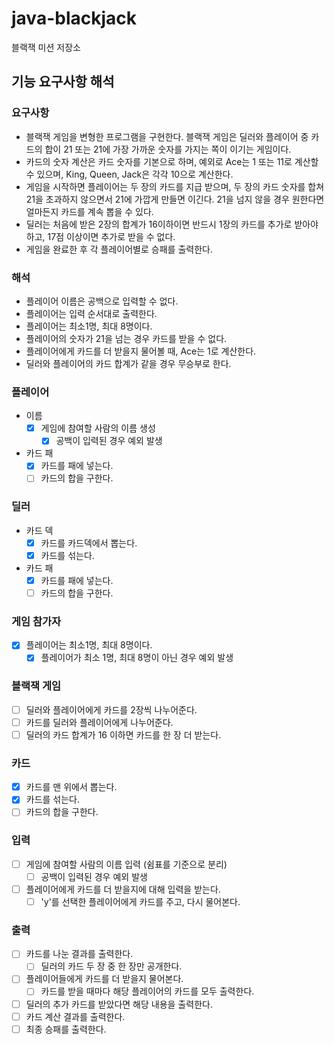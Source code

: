 # java-blackjack

블랙잭 미션 저장소

## 기능 요구사항 해석

### 요구사항

- 블랙잭 게임을 변형한 프로그램을 구현한다. 블랙잭 게임은 딜러와 플레이어 중 카드의 합이 21 또는 21에 가장 가까운 숫자를 가지는 쪽이 이기는 게임이다.
- 카드의 숫자 계산은 카드 숫자를 기본으로 하며, 예외로 Ace는 1 또는 11로 계산할 수 있으며, King, Queen, Jack은 각각 10으로 계산한다.
- 게임을 시작하면 플레이어는 두 장의 카드를 지급 받으며, 두 장의 카드 숫자를 합쳐 21을 초과하지 않으면서 21에 가깝게 만들면 이긴다. 21을 넘지 않을 경우 원한다면 얼마든지 카드를 계속 뽑을 수 있다.
- 딜러는 처음에 받은 2장의 합계가 16이하이면 반드시 1장의 카드를 추가로 받아야 하고, 17점 이상이면 추가로 받을 수 없다.
- 게임을 완료한 후 각 플레이어별로 승패를 출력한다.

### 해석

- 플레이어 이름은 공백으로 입력할 수 없다.
- 플레이어는 입력 순서대로 출력한다.
- 플레이어는 최소1명, 최대 8명이다.
- 플레이어의 숫자가 21을 넘는 경우 카드를 받을 수 없다.
- 플레이어에게 카드를 더 받을지 물어볼 때, Ace는 1로 계산한다.
- 딜러와 플레이어의 카드 합계가 같을 경우 무승부로 한다.

### 플레이어

- 이름
  - [x] 게임에 참여할 사람의 이름 생성
    - [x] 공백이 입력된 경우 예외 발생
- 카드 패
  - [x] 카드를 패에 넣는다.
  - [ ] 카드의 합을 구한다.

### 딜러

- 카드 덱
  - [x] 카드를 카드덱에서 뽑는다.
  - [x] 카드를 섞는다.
- 카드 패
  - [x] 카드를 패에 넣는다.
  - [ ] 카드의 합을 구한다.

### 게임 참가자

- [x] 플레이어는 최소1명, 최대 8명이다.
  - [x] 플레이어가 최소 1명, 최대 8명이 아닌 경우 예외 발생

### 블랙잭 게임

- [ ] 딜러와 플레이어에게 카드를 2장씩 나누어준다.
- [ ] 카드를 딜러와 플레이어에게 나누어준다.
- [ ] 딜러의 카드 합계가 16 이하면 카드를 한 장 더 받는다.

### 카드

- [x] 카드를 맨 위에서 뽑는다.
- [x] 카드를 섞는다.
- [ ] 카드의 합을 구한다.

### 입력

- [ ] 게임에 참여할 사람의 이름 입력 (쉼표를 기준으로 분리)
  - [ ] 공백이 입력된 경우 예외 발생
- [ ] 플레이어에게 카드를 더 받을지에 대해 입력을 받는다.
  - [ ] 'y'를 선택한 플레이어에게 카드를 주고, 다시 물어본다.

### 출력

- [ ] 카드를 나눈 결과를 출력한다.
  - [ ] 딜러의 카드 두 장 중 한 장만 공개한다.
- [ ] 플레이어들에게 카드를 더 받을지 물어본다.
  - [ ] 카드를 받을 때마다 해당 플레이어의 카드를 모두 출력한다.
- [ ] 딜러의 추가 카드를 받았다면 해당 내용을 출력한다.
- [ ] 카드 계산 결과를 출력한다.
- [ ] 최종 승패를 출력한다.
